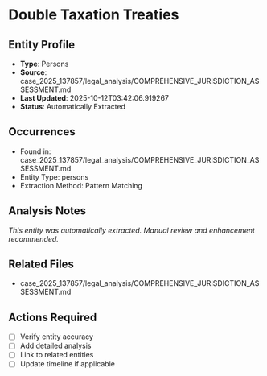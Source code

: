 # Double Taxation Treaties

## Entity Profile
- **Type**: Persons
- **Source**: case_2025_137857/legal_analysis/COMPREHENSIVE_JURISDICTION_ASSESSMENT.md
- **Last Updated**: 2025-10-12T03:42:06.919267
- **Status**: Automatically Extracted

## Occurrences
- Found in: case_2025_137857/legal_analysis/COMPREHENSIVE_JURISDICTION_ASSESSMENT.md
- Entity Type: persons
- Extraction Method: Pattern Matching

## Analysis Notes
*This entity was automatically extracted. Manual review and enhancement recommended.*

## Related Files
- case_2025_137857/legal_analysis/COMPREHENSIVE_JURISDICTION_ASSESSMENT.md

## Actions Required
- [ ] Verify entity accuracy
- [ ] Add detailed analysis
- [ ] Link to related entities
- [ ] Update timeline if applicable
